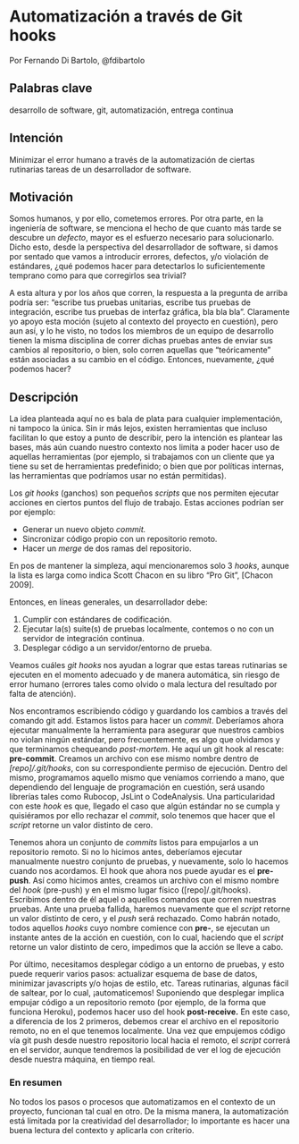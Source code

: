 # Automatización a través de Git hooks
Por Fernando Di Bartolo, @fdibartolo

## Palabras clave
desarrollo de software, git, automatización, entrega continua

## Intención
Minimizar el error humano a través de la automatización de ciertas rutinarias tareas de un desarrollador de software.

## Motivación
Somos humanos, y por ello, cometemos errores. Por otra parte, en la ingeniería de software, se menciona el hecho de que cuanto más tarde se descubre un _defecto_, mayor es el esfuerzo necesario para solucionarlo. Dicho esto, desde la perspectiva del desarrollador de software, si damos por sentado que vamos a introducir errores, defectos, y/o violación de estándares, ¿qué podemos hacer para detectarlos lo suficientemente temprano como para que corregirlos sea trivial?

A esta altura y por los años que corren, la respuesta a la pregunta de arriba podría ser: “escribe tus pruebas unitarias, escribe tus pruebas de integración, escribe tus pruebas de interfaz gráfica, bla bla bla”. Claramente yo apoyo esta moción (sujeto al contexto del proyecto en cuestión), pero aun así, y lo he visto, no todos los miembros de un equipo de desarrollo tienen la misma disciplina de correr dichas pruebas antes de enviar sus cambios al repositorio, o bien, solo corren aquellas que “teóricamente” están asociadas a su cambio en el código. Entonces, nuevamente, ¿qué podemos hacer?

## Descripción
La idea planteada aquí no es bala de plata para cualquier implementación, ni tampoco la única. Sin ir más lejos, existen herramientas que incluso facilitan lo que estoy a punto de describir, pero la intención es plantear las bases, más aún cuando nuestro contexto nos limita a poder hacer uso de aquellas herramientas (por ejemplo, si trabajamos con un cliente que ya tiene su set de herramientas predefinido; o bien que por políticas internas, las herramientas que podríamos usar no están permitidas).

Los _git hooks_ (ganchos) son pequeños _scripts_ que nos permiten ejecutar acciones en ciertos puntos del flujo de trabajo. Estas acciones podrían ser por ejemplo:

*   Generar un nuevo objeto _commit._
*   Sincronizar código propio con un repositorio remoto.
*   Hacer un _merge_ de dos ramas del repositorio.

En pos de mantener la simpleza, aquí mencionaremos solo 3 _hooks_, aunque la lista es larga como indica Scott Chacon en su libro “Pro Git”, [Chacon 2009].

Entonces, en líneas generales, un desarrollador debe:

1.  Cumplir con estándares de codificación.
2.  Ejecutar la(s) suite(s) de pruebas localmente, contemos o no con un servidor de integración continua.
3.  Desplegar código a un servidor/entorno de prueba.

Veamos cuáles _git hooks_ nos ayudan a lograr que estas tareas rutinarias se ejecuten en el momento adecuado y de manera automática, sin riesgo de error humano (errores tales como olvido o mala lectura del resultado por falta de atención).

Nos encontramos escribiendo código y guardando los cambios a través del comando git add. Estamos listos para hacer un _commit_. Deberíamos ahora ejecutar manualmente la herramienta para asegurar que nuestros cambios no violan ningún estándar, pero frecuentemente, es algo que olvidamos y que terminamos chequeando _post-mortem_. He aquí un git hook al rescate: **pre-commit**. Creamos un archivo con ese mismo nombre dentro de _[repo]/.git/hooks_, con su correspondiente permiso de ejecución. Dentro del mismo, programamos aquello mismo que veníamos corriendo a mano, que dependiendo del lenguaje de programación en cuestión, será usando librerías tales como Rubocop, JsLint o CodeAnalysis. Una particularidad con este _hook_ es que, llegado el caso que algún estándar no se cumpla y quisiéramos por ello rechazar el _commit_, solo tenemos que hacer que el _script_ retorne un valor distinto de cero.

Tenemos ahora un conjunto de _commits_ listos para empujarlos a un repositorio remoto. Si no lo hicimos antes, deberíamos ejecutar manualmente nuestro conjunto de pruebas, y nuevamente, solo lo hacemos cuando nos acordamos. El hook que ahora nos puede ayudar es el **pre-push**. Así como hicimos antes, creamos un archivo con el mismo nombre del _hook_ (pre-push) y en el mismo lugar físico ([repo]/.git/hooks). Escribimos dentro de él aquel o aquellos comandos que corren nuestras pruebas. Ante una prueba fallida, haremos nuevamente que el _script_ retorne un valor distinto de cero, y el _push_ será rechazado. Como habrán notado, todos aquellos _hooks_ cuyo nombre comience con **pre-**, se ejecutan un instante antes de la acción en cuestión, con lo cual, haciendo que el _script_ retorne un valor distinto de cero, impedimos que la acción se lleve a cabo.

Por último, necesitamos desplegar código a un entorno de pruebas, y esto puede requerir varios pasos: actualizar esquema de base de datos, minimizar javascripts y/o hojas de estilo, etc. Tareas rutinarias, algunas fácil de saltear, por lo cual, ¡automaticemos! Suponiendo que desplegar implica empujar código a un repositorio remoto (por ejemplo, de la forma que funciona Heroku), podemos hacer uso del hook **post-receive.** En este caso, a diferencia de los 2 primeros, debemos crear el archivo en el repositorio remoto, no en el que tenemos localmente. Una vez que empujemos código vía git push desde nuestro repositorio local hacia el remoto, el _script_ correrá en el servidor, aunque tendremos la posibilidad de ver el log de ejecución desde nuestra máquina, en tiempo real.

### En resumen
No todos los pasos o procesos que automatizamos en el contexto de un proyecto, funcionan tal cual en otro. De la misma manera, la automatización está limitada por la creatividad del desarrollador; lo importante es hacer una buena lectura del contexto y aplicarla con criterio.
